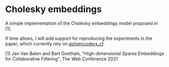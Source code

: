 # Cholesky embeddings

A simple implementation of the Cholesky embeddings model proposed in [1].

If time allows, I will add support for reproducing the experiments in the paper, which currently rely on [autoencoders_cf](www.github.com/jvbalen/autoencoders_cf).

[1] Jan Van Balen and Bart Goethals, "High-dimensional Sparse Embeddings for Collaborative Filtering", The Web Conference 2021
